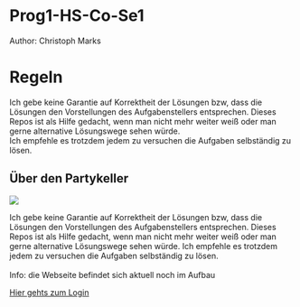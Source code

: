 # Prog1-HS-Co-Se1
Author: Christoph Marks

# Regeln
Ich gebe keine Garantie auf Korrektheit der Lösungen bzw, dass die Lösungen den Vorstellungen des Aufgabenstellers entsprechen.
Dieses Repos ist als Hilfe gedacht, wenn man nicht mehr weiter weiß oder man gerne alternative Lösungswege sehen würde.  
Ich empfehle es trotzdem jedem zu versuchen die Aufgaben selbständig zu lösen.

<html>
    <head>
            <meta charset="UTF-8">
            <meta name="viewport" content="width=device-width, initial-scale=1.0, user-scalable=no">
            <meta name="description" content="">
            <meta name="author" content="">
            <meta name="keywords" content="">
            <title>Prog1-HS-Co-Se1</title>
    <head/>
    <body>
    <div id="mitte">
                <div class="inhalt_box">
                    <h2>Über den Partykeller</h2>
                        <img src="https://images.unsplash.com/photo-1519389950473-47ba0277781c?ixlib=rb-1.2.1&ixid=eyJhcHBfaWQiOjEyMDd9&auto=format&fit=crop&w=2250&q=80">
                        <p>Ich gebe keine Garantie auf Korrektheit der Lösungen bzw, dass die Lösungen den Vorstellungen des Aufgabenstellers entsprechen.
                            Dieses Repos ist als Hilfe gedacht, wenn man nicht mehr weiter weiß oder man gerne alternative Lösungswege sehen würde.  
                            Ich empfehle es trotzdem jedem zu versuchen die Aufgaben selbständig zu lösen.
                            <br><br>Info: die Webseite befindet sich aktuell noch im Aufbau
                        </p>
                </div>
                <div id="intern_link">
                    <a id="inter_partykeller" href="https://intern.der-partykeller.de" >Hier gehts zum Login</a>
                </div>
            </div></body>
    
<html/>
